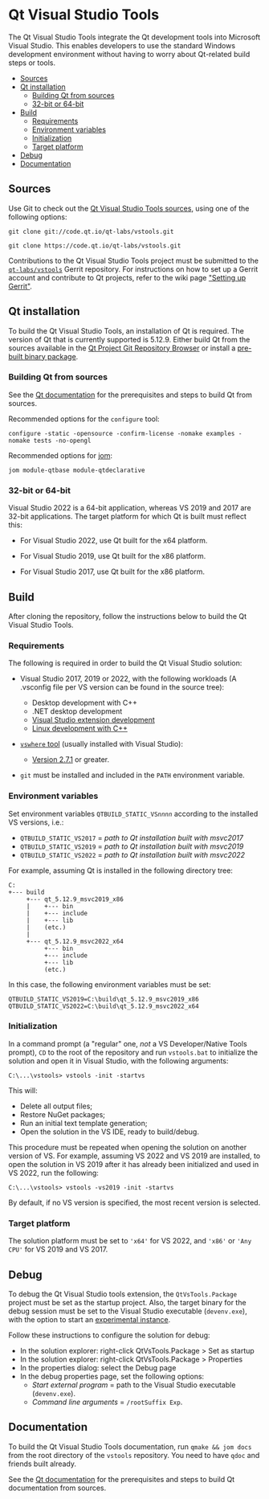 # Qt Visual Studio Tools

The Qt Visual Studio Tools integrate the Qt development tools into Microsoft Visual Studio. This
enables developers to use the standard Windows development environment without having to worry
about Qt-related build steps or tools.

<!--TOC-->
  - [Sources](#sources)
  - [Qt installation](#qt-installation)
    - [Building Qt from sources](#building-qt-from-sources)
    - [32-bit or 64-bit](#32-bit-or-64-bit)
  - [Build](#build)
    - [Requirements](#requirements)
    - [Environment variables](#environment-variables)
    - [Initialization](#initialization)
    - [Target platform](#target-platform)
  - [Debug](#debug)
  - [Documentation](#documentation)
<!--/TOC-->

## Sources

Use Git to check out the
[Qt Visual Studio Tools sources](https://code.qt.io/cgit/qt-labs/vstools.git), using one of the
following options:

    git clone git://code.qt.io/qt-labs/vstools.git

    git clone https://code.qt.io/qt-labs/vstools.git

Contributions to the Qt Visual Studio Tools project must be submitted to the
[`qt-labs/vstools`](https://codereview.qt-project.org/admin/repos/qt-labs/vstools) Gerrit
repository. For instructions on how to set up a Gerrit account and contribute to Qt projects, refer
to the wiki page ["Setting up Gerrit"](https://wiki.qt.io/Setting_up_Gerrit).

## Qt installation

To build the Qt Visual Studio Tools, an installation of Qt is required. The version of Qt that is
currently supported is 5.12.9. Either build Qt from the sources available in the
[Qt Project Git Repository Browser](https://code.qt.io/cgit/qt/qt5.git/tag/?h=v5.12.9)
or install a [pre-built binary package](https://download.qt.io/official_releases/qt/5.12/5.12.9/).

### Building Qt from sources

See the [Qt documentation](https://wiki.qt.io/Building_Qt_5_from_Git#Windows) for the prerequisites
and steps to build Qt from sources.

Recommended options for the `configure` tool:

    configure -static -opensource -confirm-license -nomake examples -nomake tests -no-opengl

Recommended options for [jom](https://wiki.qt.io/Jom):

    jom module-qtbase module-qtdeclarative

### 32-bit or 64-bit

Visual Studio 2022 is a 64-bit application, whereas VS 2019 and 2017 are 32-bit applications. The
target platform for which Qt is built must reflect this:

- For Visual Studio 2022, use Qt built for the x64 platform.

- For Visual Studio 2019, use Qt built for the x86 platform.

- For Visual Studio 2017, use Qt built for the x86 platform.

## Build

After cloning the repository, follow the instructions below to build the Qt Visual Studio Tools.

### Requirements

The following is required in order to build the Qt Visual Studio solution:

- Visual Studio 2017, 2019 or 2022, with the following workloads (A .vsconfig file per VS version can be found in the source tree):
    - Desktop development with C++
    - .NET desktop development
    - [Visual Studio extension development](https://docs.microsoft.com/en-us/visualstudio/extensibility/installing-the-visual-studio-sdk)
    - [Linux development with C++](https://devblogs.microsoft.com/cppblog/linux-development-with-c-in-visual-studio/)

- [`vswhere` tool](https://github.com/microsoft/vswhere) (usually installed with Visual Studio):
    - [Version 2.7.1](https://github.com/microsoft/vswhere/releases/tag/2.7.1) or greater.

- `git` must be installed and included in the `PATH` environment variable.

### Environment variables

Set environment variables `QTBUILD_STATIC_VS`_`nnnn`_ according to the installed VS versions, i.e.:
- `QTBUILD_STATIC_VS2017` = _path to Qt installation built with msvc2017_
- `QTBUILD_STATIC_VS2019` = _path to Qt installation built with msvc2019_
- `QTBUILD_STATIC_VS2022` = _path to Qt installation built with msvc2022_

For example, assuming Qt is installed in the following directory tree:

    C:
    +--- build
         +--- qt_5.12.9_msvc2019_x86
         |    +--- bin
         |    +--- include
         |    +--- lib
         |    (etc.)
         |
         +--- qt_5.12.9_msvc2022_x64
              +--- bin
              +--- include
              +--- lib
              (etc.)

In this case, the following environment variables must be set:

    QTBUILD_STATIC_VS2019=C:\build\qt_5.12.9_msvc2019_x86
    QTBUILD_STATIC_VS2022=C:\build\qt_5.12.9_msvc2022_x64

### Initialization

In a command prompt (a "regular" one, *not* a VS Developer/Native Tools prompt), `CD` to the
root of the repository and run `vstools.bat` to initialize the solution and open it in Visual
Studio, with the following arguments:

    C:\...\vstools> vstools -init -startvs

This will:
- Delete all output files;
- Restore NuGet packages;
- Run an initial text template generation;
- Open the solution in the VS IDE, ready to build/debug.

This procedure must be repeated when opening the solution on another
version of VS. For example, assuming VS 2022 and VS 2019 are
installed, to open the solution in VS 2019 after it has already been
initialized and used in VS 2022, run the following:

    C:\...\vstools> vstools -vs2019 -init -startvs

By default, if no VS version is specified, the most recent version is selected.

### Target platform

The solution platform must be set to `'x64'` for VS 2022, and `'x86'`
or `'Any CPU'` for VS 2019 and VS 2017.

## Debug

To debug the Qt Visual Studio tools extension, the
`QtVsTools.Package` project must be set as the
startup project. Also, the target binary for the debug session must
be set to the Visual Studio executable (`devenv.exe`), with the
option to start an
[experimental instance](https://docs.microsoft.com/en-us/visualstudio/extensibility/the-experimental-instance).

Follow these instructions to configure the solution for debug:

- In the solution explorer: right-click QtVsTools.Package > Set as
startup
- In the solution explorer: right-click QtVsTools.Package > Properties
- In the properties dialog: select the Debug page
- In the debug properties page, set the following options:
    - _Start external program_ = path to the Visual Studio executable
    (`devenv.exe`).
    - _Command line arguments_ = `/rootSuffix Exp`.

## Documentation

To build the Qt Visual Studio Tools documentation, run
`qmake && jom docs` from the root directory of the `vstools`
repository. You need to have `qdoc` and friends built already.

See the
[Qt documentation](https://wiki.qt.io/Building_Qt_Documentation) for
the prerequisites and steps to build Qt documentation from sources.

